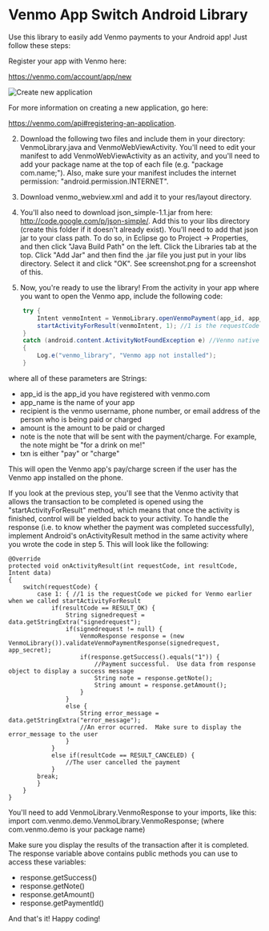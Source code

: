 Venmo App Switch Android Library
==============================

Use this library to easily add Venmo payments to your Android app!  Just follow these steps:

Register your app with Venmo here: 

https://venmo.com/account/app/new 

![Create new application](https://dl.dropboxusercontent.com/s/ffo01uzr65y9kzw/GbalC.png)

For more information on creating a new application, go here: 

https://venmo.com/api#registering-an-application.

2. Download the following two files and include them in your directory: VenmoLibrary.java and VenmoWebViewActivity. You'll need to edit your manifest to add VenmoWebViewActivity as an activity, and you'll need to add your package name at the top of each file (e.g. "package com.name;").  Also, make sure your manifest includes the internet permission: "android.permission.INTERNET".

3. Download venmo_webview.xml and add it to your res/layout directory.  

4. You'll also need to download json_simple-1.1.jar from here: http://code.google.com/p/json-simple/.  Add this to your libs directory (create this folder if it doesn't already exist). You'll need to add that json jar to your class path.  To do so, in Eclipse go to Project -> Properties, and then click "Java Build Path" on the left.  Click the Libraries tab at the top.  Click "Add Jar" and then find the .jar file you just put in your libs directory.  Select it and click "OK".  See screenshot.png for a screenshot of this. 

5. Now, you're ready to use the library!  From the activity in your app where you want to open the Venmo app, include the following code:

```java
    try {
        Intent venmoIntent = VenmoLibrary.openVenmoPayment(app_id, app_name, recipient, amount, note, txn);
        startActivityForResult(venmoIntent, 1); //1 is the requestCode we are using for Venmo. Feel free to change this to another number. 
    }
    catch (android.content.ActivityNotFoundException e) //Venmo native app not installed on device
    {
        Log.e("venmo_library", "Venmo app not installed");
    }
```

where all of these parameters are Strings:

* app_id is the app_id you have registered with venmo.com 
* app_name is the name of your app 
* recipient is the venmo username, phone number, or email address of the person who is being paid or charged 
* amount is the amount to be paid or charged 
* note is the note that will be sent with the payment/charge.  For example, the note might be "for a drink on me!" 
* txn is either "pay" or "charge"

This will open the Venmo app's pay/charge screen if the user has the Venmo app installed on the phone.

If you look at the previous step, you'll see that the Venmo activity that allows the transaction to be completed is opened using the "startActivityForResult" method, which means that once the activity is finished, control will be yielded back to your activity.  To handle the response (i.e. to know whether the payment was completed successfully), implement Android's onActivityResult method in the same activity where you wrote the code in step 5.  This will look like the following: 

    @Override
    protected void onActivityResult(int requestCode, int resultCode, Intent data)
    {
        switch(requestCode) {
            case 1: { //1 is the requestCode we picked for Venmo earlier when we called startActivityForResult
                if(resultCode == RESULT_OK) {
                    String signedrequest = data.getStringExtra("signedrequest");
                    if(signedrequest != null) {
                        VenmoResponse response = (new VenmoLibrary()).validateVenmoPaymentResponse(signedrequest, app_secret);
                        if(response.getSuccess().equals("1")) {
                            //Payment successful.  Use data from response object to display a success message
                            String note = response.getNote();
                            String amount = response.getAmount();
                        }
                    }
                    else {
                        String error_message = data.getStringExtra("error_message");
                        //An error ocurred.  Make sure to display the error_message to the user
                    }                               
                }
                else if(resultCode == RESULT_CANCELED) {
                    //The user cancelled the payment
                }
            break;
            }           
        }
    }

You'll need to add VenmoLibrary.VenmoResponse to your imports, like this: import com.venmo.demo.VenmoLibrary.VenmoResponse; (where com.venmo.demo is your package name)

Make sure you display the results of the transaction after it is completed.  The response variable above contains public methods you can use to access these variables:

* response.getSuccess()
* response.getNote()
* response.getAmount()
* response.getPaymentId()


And that's it!  Happy coding! 
  
